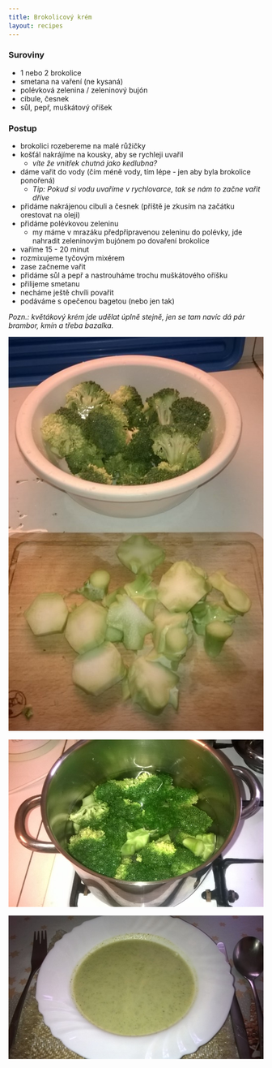```yaml
---
title: Brokolicový krém
layout: recipes
---
```


### Suroviny
- 1 nebo 2 brokolice
- smetana na vaření (ne kysaná)
- polévková zelenina / zeleninový bujón
- cibule, česnek
- sůl, pepř, muškátový oříšek

### Postup
- brokolici rozebereme na malé růžičky
- košťál nakrájíme na kousky, aby se rychleji uvařil
  - *víte že vnitřek chutná jako kedlubna?*
- dáme vařit do vody (čím méně vody, tím lépe - jen aby byla brokolice ponořená)
  - *Tip: Pokud si vodu uvaříme v rychlovarce, tak se nám to začne vařit dříve*
- přidáme nakrájenou cibuli a česnek (příště je zkusím na začátku orestovat na oleji)
- přidáme polévkovou zeleninu
  - my máme v mrazáku předpřipravenou zeleninu do polévky, jde nahradit zeleninovým bujónem po dovaření brokolice
- vaříme 15 - 20 minut
- rozmixujeme tyčovým mixérem
- zase začneme vařit
- přidáme sůl a pepř a nastrouháme trochu muškátového oříšku
- přilijeme smetanu
- necháme ještě chvíli povařit
- podáváme s opečenou bagetou (nebo jen tak)


*Pozn.: květákový krém jde udělat úplně stejně, jen se tam navíc dá pár brambor, kmín a třeba bazalka.*

![Rozpracovaná brokolice](/fotky/brokolicovy-krem-1.jpg)

![V hrnci](/fotky/brokolicovy-krem-2.jpg)

![Hotovo](/fotky/brokolicovy-krem-3.jpg)
